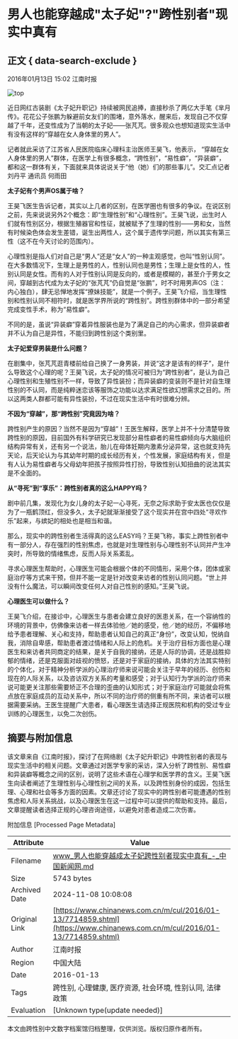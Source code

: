 # 男人也能穿越成"太子妃"?"跨性别者"现实中真有

## 正文 { data-search-exclude }


2016年01月13日 15:02 江南时报

![top](http://i3.chinanews.com/2014/wap/images/top.png)

近日网红古装剧《太子妃升职记》持续被网民追捧，直接秒杀了两亿大手笔《芈月传》。花花公子张鹏为躲避前女友们的围堵，意外落水，醒来后，发现自己不仅穿越了千年，还变性成为了当朝的太子妃——张芃芃。很多观众也想知道现实生活中有没有这样的“穿越在女人身体里的男人”。

记者就此采访了江苏省人民医院临床心理科主治医师王昊飞，他表示， “穿越在女人身体里的男人”群体，在医学上有很多概念，“跨性别”，“易性癖”，“异装癖”，都和这一群体有关，下面就来具体说说关于“他（她）们的那些事儿”。交汇点记者 刘丹平 通讯员 何雨田

**太子妃有个男声OS属于啥？**

王昊飞医生告诉记者，其实以上几者的区别，在医学圈也有很多的争议。在说区别之前，先来说说另外2个概念：即“生理性别”和“心理性别”。王昊飞说，出生时人们就有性别区分，根据生殖器官和性征，就被赋予了生理的性别——男和女，当然有时候染色体会发生差错，诞生出两性人，这个属于遗传学问题，所以其实有第三性（这不在今天讨论的范围内）。

心理性别是指人们对自己是“男人”还是“女人”的一种主观感觉，也叫“性别认同”。在大多数情况下，生理上是男性的人，性别认同也是男性；生理上是女性的人，性别认同是女性。而有的人对于性别认同是反向的，或者是模糊的，甚至介于男女之间，穿越到古代成为太子妃的“张芃芃”仍自觉是“张鹏”，时不时用男声OS（注：内心独白），肆无忌惮地发挥“撩妹技能”，就是一个例子。王昊飞介绍，当生理性别和性别认同不相符时，就是医学界所说的“跨性别”。跨性别群体中的一部分希望完成变性手术，称为“易性癖”。

不同的是，虽说“异装癖”穿着异性服装也是为了满足自己的内心需求，但异装癖者并不认为自己是异性，不能归到跨性别这个类别里。

**太子妃爱穿男装是什么问题？**

在剧集中，张芃芃逛青楼前给自己换了一身男装，并说“这才是该有的样子”，是什么导致这个心理的呢？王昊飞说，太子妃的情况可被归为“跨性别者”，是认为自己心理性别和生殖性别不一样，导致了异性装扮；而异装癖的变装则不是针对自生理性别的不认同，而是纯粹迷恋该等服饰之功能以达求满足性欲幻想需求之目的。所以这两类人群都可能有异性装扮，不过在现实生活中有时很难分辨。

**不因为“穿越”，那“跨性别”究竟因为啥？**

跨性别产生的原因？当然不是因为“穿越”！王医生解释，医学上并不十分清楚导致跨性别的原因，目前国外有科学研究已发现部分易性癖者的易性癖倾向与大脑组织结构异常有关，还有另一个说法，胎儿在母体妊期内激素分泌异常，这也就支持先天论，后天论认为与其幼年时期的成长经历有关，个性发展，家庭结构有关，但是有人认为易性癖者与父母幼年把孩子按照异性打扮，导致性别认知扭曲的说法其实是不全面的。

**从“寻死”到“享乐”：跨性别者真的这么HAPPY吗？**

剧中前几集，发现化为女儿身的太子妃一心寻死，无奈之际求助于安太医也仅仅是为了一瓶鹤顶红，但没多久，太子妃就渐渐接受了这个现实并在宫中四处“寻欢作乐”起来，与嫔妃的相处也是相当和谐。

那么，现实中的跨性别者生活得真的这么EASY吗？王昊飞称，事实上跨性别者中有一部分人，存在强烈的性别焦虑，也就是对生理性别与心理性别不认同并产生冲突时，所导致的情绪焦虑，反而人际关系紊乱。

寻求心理医生帮助时，心理医生可能会根据个体的不同情形，采用个体，团体或家庭治疗等方式来干预，但并不能一定是针对改变来访者的性别认同问题。“世上并没有什么魔法，可以瞬间改变任何人对自己性别的感知。”王昊飞说。

**心理医生可以做什么？**

王昊飞介绍，在接诊中，心理医生与患者会建立良好的医患关系，在一个容纳性的环境的背景中，仿佛像来访者一样去体验他／她的感受，他／她的经历，不偏移地给予患者理解、关心和支持，帮助患者认知自己的真正“身份”，改变认知，悦纳自我，消除自卑感，帮助患者渡过情绪和人际上的危机。关于治疗目标方面也是心理医生和来访者共同商定的结果，是关于自我的接纳，还是人际的协调，还是战胜抑郁的情绪，还是克服面对歧视的愤怒，还是对于家庭的接纳，具体的方法其实特别的个体化，对于精神分析学派的心理治疗师来说可能会关注于早年的经历、创伤和现在的人际关系，以及咨访双方关系的考量和感受；对于认知行为学派的治疗师来说可能更关注那些需要矫正不合理的歪曲的认知形式；对于家庭治疗可能就会将焦点放在家庭成员的互动关系中，所以不同的治疗师的侧重有所不同，来访者可以根据需要采纳。王医生提醒广大患者，看心理医生请选择正规医院和机构的受过专业训练的心理医生，以免二次创伤。

## 摘要与附加信息

<!-- tcd_abstract -->
该文章来自《江南时报》，探讨了在网络剧《太子妃升职记》中跨性别者的表现与现实生活中的相关问题。文章通过对医学专家的采访，深入分析了跨性别、易性癖和异装癖等概念之间的区别，说明了这些术语在心理学和医学界的含义。王昊飞医生向读者阐述了生理性别与心理性别之间的关系，以及跨性别身份的成因，包括生理、心理和社会等多方面的因素。文章还讨论了现实中的跨性别者可能遭遇的性别焦虑和人际关系挑战，以及心理医生在这一过程中可以提供的帮助和支持。最后，文章提醒读者选择正规的心理咨询途径，以避免对患者造成二次伤害。
<!-- tcd_abstract_end -->

附加信息 [Processed Page Metadata]

| Attribute       | Value                                  |
|-----------------|----------------------------------------|
| Filename        | www_男人也能穿越成太子妃跨性别者现实中真有_-_中国新闻网.md                             |
| Size            | 5743 bytes                           |
| Archived Date   | 2024-11-08 10:08:08                             |
| Original Link   | [https://www.chinanews.com.cn/m/cul/2016/01-13/7714859.shtml](https://www.chinanews.com.cn/m/cul/2016/01-13/7714859.shtml)                       |
| Author          | 江南时报                               |
| Region          | 中国大陆                               |
| Date            | 2016-01-13                                 |
| Tags            | 跨性别, 心理健康, 医疗资源, 社会环境, 性别认同, 法律政策                                 |
| Evaluation            | [Unknown type(update needed)]                                 |
<!-- tcd_table_end -->

本文由跨性别中文数字档案馆归档整理，仅供浏览。版权归原作者所有。
